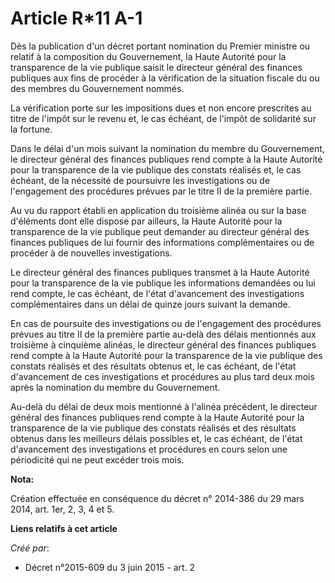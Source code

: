 # Article R*11 A-1

Dès la publication d'un décret portant nomination du Premier ministre ou relatif à la composition du Gouvernement, la Haute
Autorité pour la transparence de la vie publique saisit le directeur général des finances publiques aux fins de procéder à la
vérification de la situation fiscale du ou des membres du Gouvernement nommés.

La vérification porte sur les impositions dues et non encore prescrites au titre de l'impôt sur le revenu et, le cas échéant,
de l'impôt de solidarité sur la fortune.

Dans le délai d'un mois suivant la nomination du membre du Gouvernement, le directeur général des finances publiques rend
compte à la Haute Autorité pour la transparence de la vie publique des constats réalisés et, le cas échéant, de la nécessité
de poursuivre les investigations ou de l'engagement des procédures prévues par le titre II de la première partie.

Au vu du rapport établi en application du troisième alinéa ou sur la base d'éléments dont elle dispose par ailleurs, la Haute
Autorité pour la transparence de la vie publique peut demander au directeur général des finances publiques de lui fournir des
informations complémentaires ou de procéder à de nouvelles investigations.

Le directeur général des finances publiques transmet à la Haute Autorité pour la transparence de la vie publique les
informations demandées ou lui rend compte, le cas échéant, de l'état d'avancement des investigations complémentaires dans un
délai de quinze jours suivant la demande.

En cas de poursuite des investigations ou de l'engagement des procédures prévues au titre II de la première partie au-delà
des délais mentionnés aux troisième à cinquième alinéas, le directeur général des finances publiques rend compte à la Haute
Autorité pour la transparence de la vie publique des constats réalisés et des résultats obtenus et, le cas échéant, de l'état
d'avancement de ces investigations et procédures au plus tard deux mois après la nomination du membre du Gouvernement.

Au-delà du délai de deux mois mentionné à l'alinéa précédent, le directeur général des finances publiques rend compte à la
Haute Autorité pour la transparence de la vie publique des constats réalisés et des résultats obtenus dans les meilleurs
délais possibles et, le cas échéant, de l'état d'avancement des investigations et procédures en cours selon une périodicité
qui ne peut excéder trois mois.

**Nota:**

Création effectuée en conséquence du décret n° 2014-386 du 29 mars 2014, art. 1er, 2, 3, 4 et 5.

**Liens relatifs à cet article**

_Créé par_:

  - Décret n°2015-609 du 3 juin 2015 - art. 2
